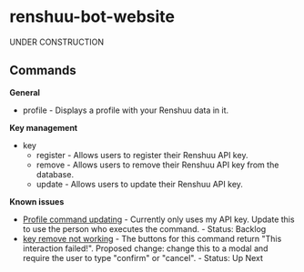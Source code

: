 # renshuu-bot-website

UNDER CONSTRUCTION

## Commands

**General**

- profile - Displays a profile with your Renshuu data in it.

**Key management**

- key
  - register - Allows users to register their Renshuu API key.
  - remove - Allows users to remove their Renshuu API key from the database.
  - update - Allows users to update their Renshuu API key.

**Known issues**

- [Profile command updating](https://github.com/Screemm/Renshuu/issues/1) - Currently only uses my API key. Update this to use the person who executes the command. - Status: Backlog
- [key remove not working](https://github.com/Screemm/Renshuu/issues/2) - The buttons for this command return "This interaction failed!". Proposed change: change this to a modal and require the user to type "confirm" or "cancel". - Status: Up Next

